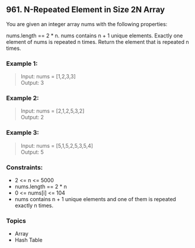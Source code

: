 ## 961. N-Repeated Element in Size 2N Array
You are given an integer array nums with the following properties:

nums.length == 2 * n.
nums contains n + 1 unique elements.
Exactly one element of nums is repeated n times.
Return the element that is repeated n times.

### Example 1:

> Input: nums = [1,2,3,3]<br/>
> Output: 3

### Example 2:

> Input: nums = [2,1,2,5,3,2]<br/>
> Output: 2

### Example 3:

> Input: nums = [5,1,5,2,5,3,5,4]<br/>
> Output: 5
 
### Constraints:

- 2 <= n <= 5000
- nums.length == 2 * n
- 0 <= nums[i] <= 104
- nums contains n + 1 unique elements and one of them is repeated exactly n times.

### Topics

- Array
- Hash Table